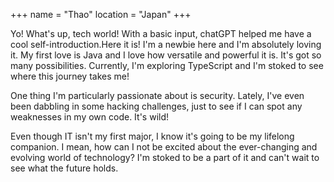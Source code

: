 +++
name = "Thao"
location = "Japan"
+++

Yo! What's up, tech world! With a basic input, chatGPT helped me have a cool self-introduction.Here it is! 
I'm a newbie here and I'm absolutely loving it. My first love is Java and I love how versatile and powerful it is. It's got so many possibilities. Currently, I'm exploring TypeScript and I'm stoked to see where this journey takes me!

One thing I'm particularly passionate about is security. Lately, I've even been dabbling in some hacking challenges, just to see if I can spot any weaknesses in my own code. It's wild!

Even though IT isn't my first major, I know it's going to be my lifelong companion. I mean, how can I not be excited about the ever-changing and evolving world of technology? I'm stoked to be a part of it and can't wait to see what the future holds.
